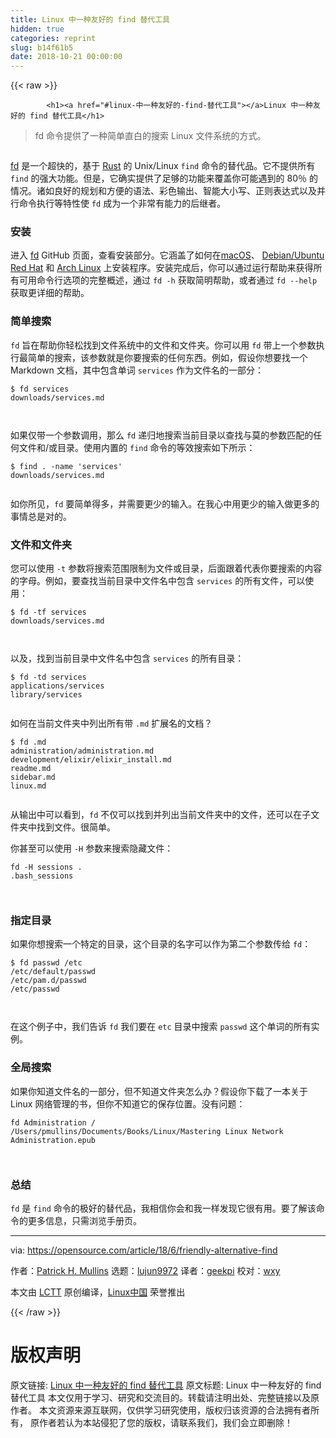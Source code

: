 ```yaml
---
title: Linux 中一种友好的 find 替代工具
hidden: true
categories: reprint
slug: b14f61b5
date: 2018-10-21 00:00:00
---
```


{{< raw >}}

            <h1><a href="#linux-中一种友好的-find-替代工具"></a>Linux 中一种友好的 find 替代工具</h1>
<blockquote>
<p>fd 命令提供了一种简单直白的搜索 Linux 文件系统的方式。</p>
</blockquote>
<p><a href="https://camo.githubusercontent.com/2dffbd409955679283aefd332bb944c138a9e40d/68747470733a2f2f6f70656e736f757263652e636f6d2f73697465732f64656661756c742f66696c65732f7374796c65732f696d6167652d66756c6c2d73697a652f7075626c69632f6c6561642d696d616765732f66696e642d66696c652d6c696e75782d636f64655f6d61676e696679696e675f676c6173735f7a65726f2e706e673f69746f6b3d4532486f50446730"><img src="https://p0.ssl.qhimg.com/t01c256aef046099597.png" alt=""></a></p>
<p><a href="https://github.com/sharkdp/fd">fd</a> 是一个超快的，基于 <a href="https://www.rust-lang.org/en-US/">Rust</a> 的 Unix/Linux <code>find</code> 命令的替代品。它不提供所有 <code>find</code> 的强大功能。但是，它确实提供了足够的功能来覆盖你可能遇到的 80％ 的情况。诸如良好的规划和方便的语法、彩色输出、智能大小写、正则表达式以及并行命令执行等特性使 <code>fd</code> 成为一个非常有能力的后继者。</p>
<h3><a href="#安装"></a>安装</h3>
<p>进入 <a href="https://github.com/sharkdp/fd">fd</a> GitHub 页面，查看安装部分。它涵盖了如何在<a href="https://en.wikipedia.org/wiki/MacOS">macOS</a>、 <a href="https://www.ubuntu.com/community/debian">Debian/Ubuntu</a> <a href="https://www.redhat.com/en">Red Hat</a> 和 <a href="https://www.archlinux.org/">Arch Linux</a> 上安装程序。安装完成后，你可以通过运行帮助来获得所有可用命令行选项的完整概述，通过 <code>fd -h</code> 获取简明帮助，或者通过 <code>fd --help</code> 获取更详细的帮助。</p>
<h3><a href="#简单搜索"></a>简单搜索</h3>
<p><code>fd</code> 旨在帮助你轻松找到文件系统中的文件和文件夹。你可以用 <code>fd</code> 带上一个参数执行最简单的搜索，该参数就是你要搜索的任何东西。例如，假设你想要找一个 Markdown 文档，其中包含单词 <code>services</code> 作为文件名的一部分：</p>
<pre><code class="hljs shell"><span class="hljs-meta">$</span><span class="bash"> fd services</span>
downloads/services.md

</code></pre><p>如果仅带一个参数调用，那么 <code>fd</code> 递归地搜索当前目录以查找与莫的参数匹配的任何文件和/或目录。使用内置的 <code>find</code> 命令的等效搜索如下所示：</p>
<pre><code class="hljs shell"><span class="hljs-meta">$</span><span class="bash"> find . -name <span class="hljs-string">'services'</span></span>
downloads/services.md

</code></pre><p>如你所见，<code>fd</code> 要简单得多，并需要更少的输入。在我心中用更少的输入做更多的事情总是对的。</p>
<h3><a href="#文件和文件夹"></a>文件和文件夹</h3>
<p>您可以使用 <code>-t</code> 参数将搜索范围限制为文件或目录，后面跟着代表你要搜索的内容的字母。例如，要查找当前目录中文件名中包含 <code>services</code> 的所有文件，可以使用：</p>
<pre><code class="hljs shell"><span class="hljs-meta">$</span><span class="bash"> fd -tf services</span>
downloads/services.md

</code></pre><p>以及，找到当前目录中文件名中包含 <code>services</code> 的所有目录：</p>
<pre><code class="hljs shell"><span class="hljs-meta">$</span><span class="bash"> fd -td services</span>
applications/services
library/services

</code></pre><p>如何在当前文件夹中列出所有带 <code>.md</code> 扩展名的文档？</p>
<pre><code class="hljs stylus">$ fd <span class="hljs-selector-class">.md</span>
administration/administration<span class="hljs-selector-class">.md</span>
development/elixir/elixir_install<span class="hljs-selector-class">.md</span>
readme<span class="hljs-selector-class">.md</span>
sidebar<span class="hljs-selector-class">.md</span>
linux<span class="hljs-selector-class">.md</span>

</code></pre><p>从输出中可以看到，<code>fd</code> 不仅可以找到并列出当前文件夹中的文件，还可以在子文件夹中找到文件。很简单。</p>
<p>你甚至可以使用 <code>-H</code> 参数来搜索隐藏文件：</p>
<pre><code class="hljs stylus">fd -H sessions .
<span class="hljs-selector-class">.bash_sessions</span>

</code></pre><h3><a href="#指定目录"></a>指定目录</h3>
<p>如果你想搜索一个特定的目录，这个目录的名字可以作为第二个参数传给 <code>fd</code>：</p>
<pre><code class="hljs groovy">$ fd passwd /etc
<span class="hljs-regexp">/etc/</span><span class="hljs-keyword">default</span>/passwd
<span class="hljs-regexp">/etc/</span>pam.d/passwd
<span class="hljs-regexp">/etc/</span>passwd

</code></pre><p>在这个例子中，我们告诉 <code>fd</code> 我们要在 <code>etc</code> 目录中搜索 <code>passwd</code> 这个单词的所有实例。</p>
<h3><a href="#全局搜索"></a>全局搜索</h3>
<p>如果你知道文件名的一部分，但不知道文件夹怎么办？假设你下载了一本关于 Linux 网络管理的书，但你不知道它的保存位置。没有问题：</p>
<pre><code class="hljs routeros">fd Administration /
/Users/pmullins/Documents/Books/Linux/Mastering Linux<span class="hljs-built_in"> Network </span>Administration.epub

</code></pre><h3><a href="#总结"></a>总结</h3>
<p><code>fd</code> 是 <code>find</code> 命令的极好的替代品，我相信你会和我一样发现它很有用。要了解该命令的更多信息，只需浏览手册页。</p>
<hr>
<p>via: <a href="https://opensource.com/article/18/6/friendly-alternative-find">https://opensource.com/article/18/6/friendly-alternative-find</a></p>
<p>作者：<a href="https://opensource.com/users/pmullins">Patrick H. Mullins</a> 选题：<a href="https://github.com/lujun9972">lujun9972</a> 译者：<a href="https://github.com/geekpi">geekpi</a> 校对：<a href="https://github.com/wxy">wxy</a></p>
<p>本文由 <a href="https://github.com/LCTT/TranslateProject">LCTT</a> 原创编译，<a href="https://linux.cn/">Linux中国</a> 荣誉推出</p>

          
{{< /raw >}}

# 版权声明
原文链接: [Linux 中一种友好的 find 替代工具](https://www.zcfy.cc/article/a-friendly-alternative-to-the-find-tool-in-linux)
原文标题: Linux 中一种友好的 find 替代工具
本文仅用于学习、研究和交流目的。转载请注明出处、完整链接以及原作者。
本文资源来源互联网，仅供学习研究使用，版权归该资源的合法拥有者所有，
原作者若认为本站侵犯了您的版权，请联系我们，我们会立即删除！
